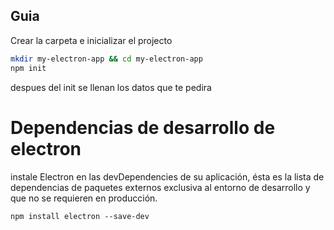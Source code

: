 ## Guia

Crear la carpeta e inicializar el projecto

```bash
mkdir my-electron-app && cd my-electron-app
npm init
```

despues del init se llenan los datos que te pedira 

# Dependencias de desarrollo de electron

instale Electron en las devDependencies de su aplicación, ésta es la lista de dependencias de paquetes externos exclusiva al entorno de desarrollo y que no se requieren en producción.

`npm install electron --save-dev`